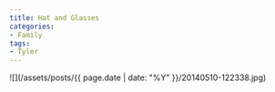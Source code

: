```yaml
---
title: Hat and Glasses
categories:
- Family
tags:
- Tyler
---
```


![](/assets/posts/{{ page.date | date: "%Y" }}/20140510-122338.jpg)
